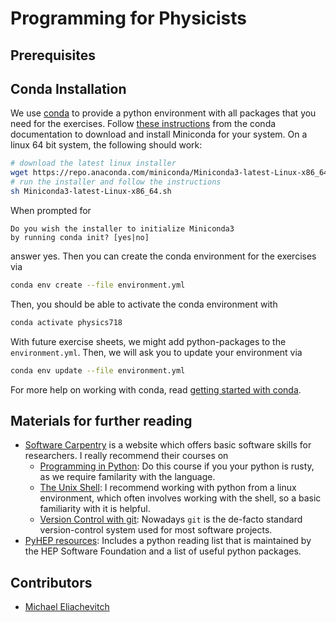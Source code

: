# Programming for Physicists

## Prerequisites

## Conda Installation

We use [conda](https://www.anaconda.com) to provide a python environment with
all packages that you need for the exercises. Follow [these
instructions](https://docs.conda.io/projects/conda/en/latest/user-guide/install/linux.html)
from the conda documentation to download and install Miniconda for your system.
On a linux 64 bit system, the following should work:

``` bash
# download the latest linux installer
wget https://repo.anaconda.com/miniconda/Miniconda3-latest-Linux-x86_64.sh
# run the installer and follow the instructions
sh Miniconda3-latest-Linux-x86_64.sh
```

When prompted for

```
Do you wish the installer to initialize Miniconda3
by running conda init? [yes|no]
```

answer yes. Then you can create the conda environment for the exercises via

``` bash
conda env create --file environment.yml
```

Then, you should be able to activate the conda environment with

``` bash
conda activate physics718
```

With future exercise sheets, we might add python-packages to the
`environment.yml`. Then, we will ask you to update your environment via

``` bash
conda env update --file environment.yml
```

For more help on working with conda, read [getting started with
conda](https://conda.io/projects/conda/en/latest/user-guide/getting-started.html).

## Materials for further reading

- [Software Carpentry](https://software-carpentry.org/lessons/) is a website
  which offers basic software skills for researchers. I really recommend their
  courses on
    - [Programming in Python](https://swcarpentry.github.io/python-novice-inflammation):
      Do this course if you your python is rusty, as we require familarity with the language.
    - [The Unix Shell](https://swcarpentry.github.io/shell-novice):
      I recommend working with python from a linux environment, which often
      involves working with the shell, so a basic familiarity with it is helpful.
    - [Version Control with git](https://swcarpentry.github.io/git-novice/):
      Nowadays `git` is the de-facto standard version-control system used for
      most software projects.
- [PyHEP resources](https://github.com/hsf-training/PyHEP-resources):
  Includes a python reading list that is maintained by the HEP Software
  Foundation and a list of useful python packages.

## Contributors

- [Michael Eliachevitch](meliache@uni-bonn.de)
